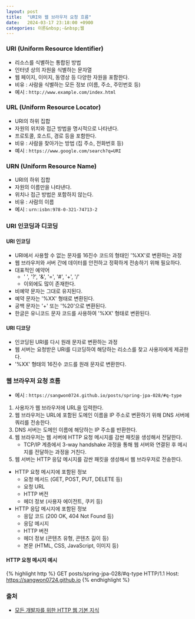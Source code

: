 ```yaml
---
layout: post
title:  "URI와 웹 브라우저 요청 흐름"
date:   2024-03-17 23:18:00 +0900
categories: 이론&nbsp;-&nbsp;웹
---
```


### URI (Uniform Resource Identifier)

- 리소스를 식별하는 통합된 방법
- 인터넷 상의 자원을 식별하는 문자열
- 웹 페이지, 이미지, 동영상 등 다양한 자원을 포함한다.
- 비유 : 사람을 식별하는 모든 정보 (이름, 주소, 주민번호 등)
- 예시 : `http://www.example.com/index.html`

### URL (Uniform Resource Locator)

- URI의 하위 집합
- 자원의 위치와 접근 방법을 명시적으로 나타낸다.
- 프로토콜, 호스트, 경로 등을 포함한다.
- 비유 : 사람을 찾아가는 방법 (집 주소, 전화번호 등)
- 예시 : `https://www.google.com/search?q=URI`

### URN (Uniform Resource Name)

- URI의 하위 집합
- 자원의 이름만을 나타낸다.
- 위치나 접근 방법은 포함하지 않는다.
- 비유 : 사람의 이름
- 예시 : `urn:isbn:978-0-321-74713-2`

### URI 인코딩과 디코딩

#### URI 인코딩

- URI에서 사용할 수 없는 문자를 16진수 코드의 형태인 '%XX'로 변환하는 과정
- 웹 브라우저와 서버 간에 데이터를 안전하고 정확하게 전송하기 위해 필요하다.
- 대표적인 예약어
    - ' ', '?', '&', '=', '#', '+', '/'
    - 이외에도 많이 존재한다.
- 비예약 문자는 그대로 유지된다.
- 예약 문자는 '%XX' 형태로 변환된다.
- 공백 문자는 '+' 또는 '%20'으로 변환된다.
- 한글은 유니코드 문자 코드를 사용하여 '%XX' 형태로 변환된다.

#### URI 디코당

- 인코딩된 URI를 다시 원래 문자로 변환하는 과정
- 웹 서버는 요청받은 URI를 디코딩하여 해당하는 리소스를 찾고 사용자에게 제공한다.
- '%XX' 형태의 16진수 코드를 원래 문자로 변환한다.

### 웹 브라우저 요청 흐름

- 예시 : `https://sangwon0724.github.io/posts/spring-jpa-028/#q-type`

1. 사용자가 웹 브라우저에 URL을 입력한다.
2. 웹 브라우저는 URL에 포함된 도메인 이름을 IP 주소로 변환하기 위해 DNS 서버에 쿼리를 전송한다.
3. DNS 서버는 도메인 이름에 해당하는 IP 주소를 반환한다.
4. 웹 브라우저는 웹 서버에 HTTP 요청 메시지를 감싼 패킷을 생성해서 전달한다.
    - TCP/IP 계층에서 3-way handshake 과정을 통해 웹 서버와 연결된 후 메시지를 전달하는 과정을 거친다.
5. 웹 서버는 HTTP 응답 메시지를 감싼 패킷을 생성해서 웹 브라우저로 전송한다.

- HTTP 요청 메시지에 포함된 정보
    - 요청 메서드 (GET, POST, PUT, DELETE 등)
    - 요청 URL
    - HTTP 버전
    - 헤더 정보 (사용자 에이전트, 쿠키 등)
- HTTP 응답 메시지에 포함된 정보
    - 응답 코드 (200 OK, 404 Not Found 등)
    - 응답 메시지
    - HTTP 버전
    - 헤더 정보 (콘텐츠 유형, 콘텐츠 길이 등)
    - 본문 (HTML, CSS, JavaScript, 이미지 등)

#### HTTP 요청 메시지 예시

{% highlight http %}
GET posts/spring-jpa-028/#q-type HTTP/1.1
Host: https://sangwon0724.github.io
{% endhighlight %}

### 출처

- [모든 개발자를 위한 HTTP 웹 기본 지식](https://www.inflearn.com/course/http-%EC%9B%B9-%EB%84%A4%ED%8A%B8%EC%9B%8C%ED%81%AC#curriculum)